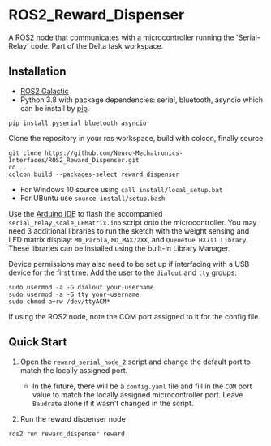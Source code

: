 # ROS2_Reward_Dispenser
A ROS2 node that communicates with a microcontroller running the 'Serial-Relay' code. Part of the Delta task workspace.


## Installation
- [ROS2 Galactic](https://docs.ros.org/en/galactic/Installation/Windows-Install-Binary.html)
- Python 3.8 with package dependencies: serial, bluetooth, asyncio which can be install by [pip](https://pip.pypa.io/en/stable/).
```
pip install pyserial bluetooth asyncio
```
Clone the repository in your ros workspace, build with colcon, finally source
``` 
git clone https://github.com/Neuro-Mechatronics-Interfaces/ROS2_Reward_Dispenser.git 
cd ..
colcon build --packages-select reward_dispenser
```
+ For Windows 10 source using `call install/local_setup.bat`
+ For UBuntu use `source install/setup.bash`

Use the [Arduino IDE](https://www.arduino.cc/en/software) to flash the accompanied `serial_relay_scale_LEMatrix.ino` script onto the microcontroller. You may need 3 additional libraries to run the sketch with the weight sensing and LED matrix display: `MD_Parola`, `MD_MAX72XX`, and `Queuetue HX711 Library`. These libraries can be installed using the built-in Library Manager. 

Device permissions may also need to be set up if interfacing with a USB device for the first time. Add the user to the `dialout` and `tty` groups:
```
sudo usermod -a -G dialout your-username
sudo usermod -a -G tty your-username
sudo chmod a+rw /dev/ttyACM*
```

If using the ROS2 node, note the COM port assigned to it for the config file.

## Quick Start ##
1. Open the `reward_serial_node_2` script and change the default port to match the locally assigned port. 
   + In the future, there will be a `config.yaml` file and fill in the `COM` port value to match the locally assigned microcontroller port. Leave `Baudrate` alone if it wasn't changed in the script.

2. Run the reward dispenser node 
```
ros2 run reward_dispenser reward
```

